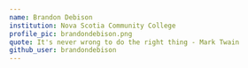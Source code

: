 ```yaml
---
name: Brandon Debison
institution: Nova Scotia Community College
profile_pic: brandondebison.png 
quote: It's never wrong to do the right thing - Mark Twain
github_user: brandondebison
---
```



